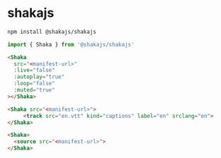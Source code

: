 # shakajs

```bash
npm install @shakajs/shakajs
```

```js
import { Shaka } from '@shakajs/shakajs'
```

```html
<Shaka
  src="<manifest-url>"
  :live="false"
  :autoplay="true"
  :loop="false"
  :muted="true"
></Shaka>
```

```html
<Shaka src="<manifest-url>">
     <track src="en.vtt" kind="captions" label="en" srclang="en">
</Shaka>
```

```html
<Shaka>
  <source src="<manifest-url>">
</Shaka>
```
